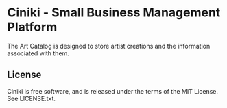 Ciniki - Small Business Management Platform
===========================================

The Art Catalog is designed to store artist creations and the information associated with them.

License
-------
Ciniki is free software, and is released under the terms of the MIT License. See LICENSE.txt.

